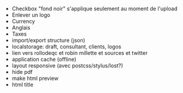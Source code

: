 * Checkbox "fond noir" s'applique seulement au moment de l'upload
* Enlever un logo
* Currency
* Anglais
* Taxes
* import/export structure (json)
* localstorage: draft, consultant, clients, logos
* lien vers rollodeqc et robin millette et sources et twitter
* application cache (offline)
* layout responsive (avec postcss/stylus/lost?)
* hide pdf
* make html preview
* html title
